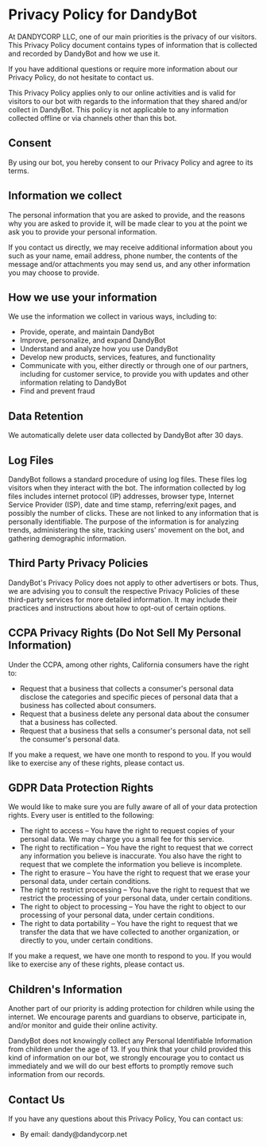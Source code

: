 <h1>Privacy Policy for DandyBot</h1>
<p>At DANDYCORP LLC, one of our main priorities is the privacy of our visitors. This Privacy Policy document contains types of information that is collected and recorded by DandyBot and how we use it.</p>
<p>If you have additional questions or require more information about our Privacy Policy, do not hesitate to contact us.</p>
<p>This Privacy Policy applies only to our online activities and is valid for visitors to our bot with regards to the information that they shared and/or collect in DandyBot. This policy is not applicable to any information collected offline or via channels other than this bot.</p>
<h2>Consent</h2>
<p>By using our bot, you hereby consent to our Privacy Policy and agree to its terms.</p>
<h2>Information we collect</h2>
<p>The personal information that you are asked to provide, and the reasons why you are asked to provide it, will be made clear to you at the point we ask you to provide your personal information.</p>
<p>If you contact us directly, we may receive additional information about you such as your name, email address, phone number, the contents of the message and/or attachments you may send us, and any other information you may choose to provide.</p>
<h2>How we use your information</h2>
<p>We use the information we collect in various ways, including to:</p>
<ul>
<li>Provide, operate, and maintain DandyBot</li>
<li>Improve, personalize, and expand DandyBot</li>
<li>Understand and analyze how you use DandyBot</li>
<li>Develop new products, services, features, and functionality</li>
<li>Communicate with you, either directly or through one of our partners, including for customer service, to provide you with updates and other information relating to DandyBot</li>
<li>Find and prevent fraud</li>
</ul>
<h2>Data Retention</h2>
<p>We automatically delete user data collected by DandyBot after 30 days.</p>
<h2>Log Files</h2>
<p>DandyBot follows a standard procedure of using log files. These files log visitors when they interact with the bot. The information collected by log files includes internet protocol (IP) addresses, browser type, Internet Service Provider (ISP), date and time stamp, referring/exit pages, and possibly the number of clicks. These are not linked to any information that is personally identifiable. The purpose of the information is for analyzing trends, administering the site, tracking users' movement on the bot, and gathering demographic information.</p>
<h2>Third Party Privacy Policies</h2>
<p>DandyBot's Privacy Policy does not apply to other advertisers or bots. Thus, we are advising you to consult the respective Privacy Policies of these third-party services for more detailed information. It may include their practices and instructions about how to opt-out of certain options.</p>
<h2>CCPA Privacy Rights (Do Not Sell My Personal Information)</h2>
<p>Under the CCPA, among other rights, California consumers have the right to:</p>
<ul>
<li>Request that a business that collects a consumer's personal data disclose the categories and specific pieces of personal data that a business has collected about consumers.</li>
<li>Request that a business delete any personal data about the consumer that a business has collected.</li>
<li>Request that a business that sells a consumer's personal data, not sell the consumer's personal data.</li>
</ul>
<p>If you make a request, we have one month to respond to you. If you would like to exercise any of these rights, please contact us.</p>
<h2>GDPR Data Protection Rights</h2>
<p>We would like to make sure you are fully aware of all of your data protection rights. Every user is entitled to the following:</p>
<ul>
<li>The right to access – You have the right to request copies of your personal data. We may charge you a small fee for this service.</li>
<li>The right to rectification – You have the right to request that we correct any information you believe is inaccurate. You also have the right to request that we complete the information you believe is incomplete.</li>
<li>The right to erasure – You have the right to request that we erase your personal data, under certain conditions.</li>
<li>The right to restrict processing – You have the right to request that we restrict the processing of your personal data, under certain conditions.</li>
<li>The right to object to processing – You have the right to object to our processing of your personal data, under certain conditions.</li>
<li>The right to data portability – You have the right to request that we transfer the data that we have collected to another organization, or directly to you, under certain conditions.</li>
</ul>
<p>If you make a request, we have one month to respond to you. If you would like to exercise any of these rights, please contact us.</p>
<h2>Children's Information</h2>
<p>Another part of our priority is adding protection for children while using the internet. We encourage parents and guardians to observe, participate in, and/or monitor and guide their online activity.</p>
<p>DandyBot does not knowingly collect any Personal Identifiable Information from children under the age of 13. If you think that your child provided this kind of information on our bot, we strongly encourage you to contact us immediately and we will do our best efforts to promptly remove such information from our records.</p>
<h2>Contact Us</h2>
<p>If you have any questions about this Privacy Policy, You can contact us:</p>
<ul>
<li>By email: dandy@dandycorp.net</li>
</ul>
